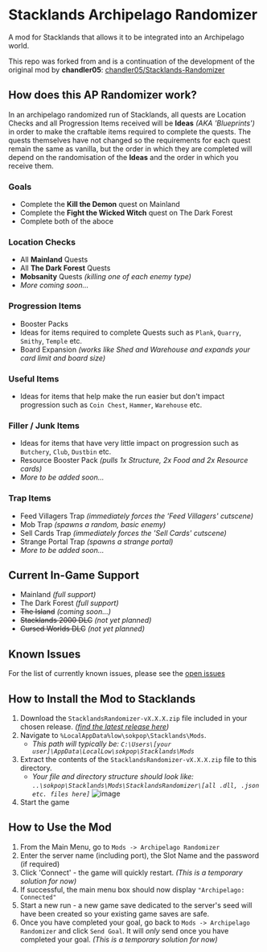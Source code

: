 # Stacklands Archipelago Randomizer
A mod for Stacklands that allows it to be integrated into an Archipelago world.

This repo was forked from and is a continuation of the development of the original mod by **chandler05**: [chandler05/Stacklands-Randomizer](https://github.com/chandler05/Stacklands-Randomizer)

## How does this AP Randomizer work?
In an archipelago randomized run of Stacklands, all quests are Location Checks and all Progression Items received will be **Ideas** _(AKA 'Blueprints')_ in order to make the craftable items required to complete the quests. The quests themselves have not changed so the requirements for each quest remain the same as vanilla, but the order in which they are completed will depend on the randomisation of the **Ideas** and the order in which you receive them.

### Goals
- Complete the **Kill the Demon** quest on Mainland
- Complete the **Fight the Wicked Witch** quest on The Dark Forest
- Complete both of the aboce

### Location Checks
- All **Mainland** Quests
- All **The Dark Forest** Quests
- **Mobsanity** Quests _(killing one of each enemy type)_
- _More coming soon..._

### Progression Items
- Booster Packs
- Ideas for items required to complete Quests such as `Plank`, `Quarry`, `Smithy`, `Temple` etc.
- Board Expansion _(works like Shed and Warehouse and expands your card limit and board size)_

### Useful Items
- Ideas for items that help make the run easier but don't impact progression such as `Coin Chest`, `Hammer`, `Warehouse` etc.

### Filler / Junk Items
- Ideas for items that have very little impact on progression such as `Butchery`, `Club`, `Dustbin` etc.
- Resource Booster Pack _(pulls 1x Structure, 2x Food and 2x Resource cards)_
- _More to be added soon..._

### Trap Items
- Feed Villagers Trap _(immediately forces the 'Feed Villagers' cutscene)_
- Mob Trap _(spawns a random, basic enemy)_
- Sell Cards Trap _(immediately forces the 'Sell Cards' cutscene)_
- Strange Portal Trap _(spawns a strange portal)_
- _More to be added soon..._

## Current In-Game Support
- Mainland _(full support)_
- The Dark Forest _(full support)_
- ~~The Island~~ _(coming soon...)_
- ~~Stacklands 2000 DLC~~ _(not yet planned)_
- ~~Cursed Worlds DLC~~ _(not yet planned)_

## Known Issues
For the list of currently known issues, please see the [open issues](https://github.com/JammyGeeza/Stacklands-Randomizer/issues)

## How to Install the Mod to Stacklands
1. Download the `StacklandsRandomizer-vX.X.X.zip` file included in your chosen release. _([find the latest release here](https://github.com/JammyGeeza/Stacklands-Randomizer/releases/latest))_
2. Navigate to `%LocalAppData%low\sokpop\Stacklands\Mods`.
   - _This path will typically be: `C:\Users\[your user]\AppData\LocalLow\sokpop\Stacklands\Mods`_
3. Extract the contents of the `StacklandsRandomizer-vX.X.X.zip` file to this directory.
   - _Your file and directory structure should look like: `..\sokpop\Stacklands\Mods\StacklandsRandomizer\[all .dll, .json etc. files here]`_
     ![image](https://github.com/user-attachments/assets/d83d0da5-e053-4de8-af1d-aa01b02e669c)
4. Start the game

## How to Use the Mod
1. From the Main Menu, go to `Mods -> Archipelago Randomizer`
2. Enter the server name (including port), the Slot Name and the password (if required)
3. Click 'Connect' - the game will quickly restart. _(This is a temporary solution for now)_
4. If successful, the main menu box should now display `"Archipelago: Connected"`
5. Start a new run - a new game save dedicated to the server's seed will have been created so your existing game saves are safe. 
6. Once you have completed your goal, go back to `Mods -> Archipelago Randomizer` and click `Send Goal`. It will _only_ send once you have completed your goal. _(This is a temporary solution for now)_

